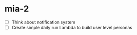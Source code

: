 # mia-2

- [ ] Think about notification system
- [ ] Create simple daily run Lambda to build user level personas
